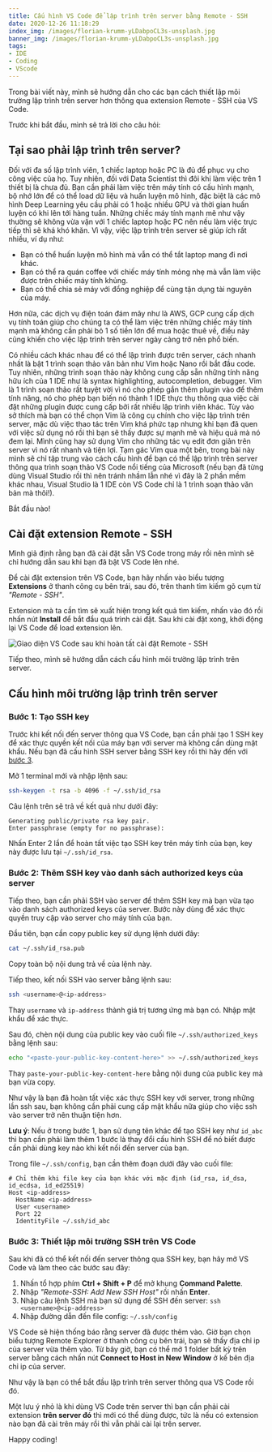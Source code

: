 ```yaml
---
title: Cấu hình VS Code để lập trình trên server bằng Remote - SSH
date: 2020-12-26 11:18:29
index_img: /images/florian-krumm-yLDabpoCL3s-unsplash.jpg
banner_img: /images/florian-krumm-yLDabpoCL3s-unsplash.jpg
tags:
- IDE
- Coding
- VScode
---
```

Trong bài viết này, mình sẽ hướng dẫn cho các bạn cách thiết lập môi trường lập trình trên server hơn thông qua extension Remote - SSH của VS Code.

<escape><!-- more --></escape>

Trước khi bắt đầu, mình sẽ trả lời cho câu hỏi:

## Tại sao phải lập trình trên server?

Đối với đa số lập trình viên, 1 chiếc laptop hoặc PC là đủ để phục vụ cho công việc của họ. Tuy nhiên, đối với Data Scientist thì đôi khi làm việc trên 1 thiết bị là chưa đủ. Bạn cần phải làm việc trên máy tính có cấu hình mạnh, bộ nhớ lớn để có thể load dữ liệu và huấn luyện mô hình, đặc biệt là các mô hình Deep Learning yêu cầu phải có 1 hoặc nhiều GPU và thời gian huấn luyện có khi lên tới hàng tuần. Những chiếc máy tính mạnh mẽ như vậy thường sẽ không vừa vặn với 1 chiếc laptop hoặc PC nên nếu làm việc trực tiếp thì sẽ khá khó khăn. Vì vậy, việc lập trình trên server sẽ giúp ích rất nhiều, ví dụ như:
- Bạn có thể huấn luyện mô hình mà vẫn có thể tắt laptop mang đi nơi khác.
- Bạn có thể ra quán coffee với chiếc máy tính mỏng nhẹ mà vẫn làm việc được trên chiếc máy tính khủng.
- Bạn có thể chia sẻ máy với đồng nghiệp để cùng tận dụng tài nguyên của máy.

Hơn nữa, các dịch vụ điện toán đám mây như là AWS, GCP cung cấp dịch vụ tính toán giúp cho chúng ta có thể làm việc trên những chiếc máy tính mạnh mà không cần phải bỏ 1 số tiền lớn để mua hoặc thuê về, điều này cũng khiến cho việc lập trình trên server ngày càng trở nên phổ biến.

Có nhiều cách khác nhau để có thể lập trình được trên server, cách nhanh nhất là bật 1 trình soạn thảo văn bản như Vim hoặc Nano rồi bắt đầu code. Tuy nhiên, những trình soạn thảo này không cung cấp sẵn những tính năng hữu ích của 1 IDE như là syntax highlighting, autocompletion, debugger. Vim là 1 trình soạn thảo rất tuyệt vời vì nó cho phép gắn thêm plugin vào để thêm tính năng, nó cho phép bạn biến nó thành 1 IDE thực thụ thông qua việc cài đặt những plugin được cung cấp bởi rất nhiều lập trình viên khác. Tùy vào sở thích mà bạn có thể chọn Vim là công cụ chính cho việc lập trình trên server, mặc dù việc thao tác trên Vim khá phức tạp nhưng khi bạn đã quen với việc sử dụng nó rồi thì bạn sẽ thấy được sự mạnh mẽ và hiệu quả mà nó đem lại. Mình cũng hay sử dụng Vim cho những tác vụ edit đơn giản trên server vì nó rất nhanh và tiện lợi. Tạm gác Vim qua một bên, trong bài này mình sẽ chỉ tập trung vào cách cấu hình để bạn có thể lập trình trên server thông qua trình soạn thảo VS Code nổi tiếng của Microsoft (nếu bạn đã từng dùng Visual Studio rồi thì nên tránh nhầm lẫn nhé vì đây là 2 phần mềm khác nhau, Visual Studio là 1 IDE còn VS Code chỉ là 1 trình soạn thảo văn bản mà thôi!).

Bắt đầu nào!

## Cài đặt extension Remote - SSH

Mình giả định rằng bạn đã cài đặt sẵn VS Code trong máy rồi nên mình sẽ chỉ hướng dẫn sau khi bạn đã bật VS Code lên nhé.

Để cài đặt extension trên VS Code, bạn hãy nhấn vào biểu tượng **Extensions** ở thanh công cụ bên trái, sau đó, trên thanh tìm kiếm gõ cụm từ *"Remote - SSH"*.

Extension mà ta cần tìm sẽ xuất hiện trong kết quả tìm kiếm, nhấn vào đó rồi nhấn nút **Install** để bắt đầu quá trình cài đặt. Sau khi cài đặt xong, khởi động lại VS Code để load extension lên.

![Giao diện VS Code sau khi hoàn tất cài đặt Remote - SSH](Screenshot-2020-12-26-120808.png)

Tiếp theo, mình sẽ hướng dẫn cách cấu hình môi trường lập trình trên server.

## Cấu hình môi trường lập trình trên server

### Bước 1: Tạo SSH key

Trước khi kết nối đến server thông qua VS Code, bạn cần phải tạo 1 SSH key để xác thực quyền kết nối của máy bạn với server mà không cần dùng mật khẩu.
Nếu bạn đã cấu hình SSH server bằng SSH key rồi thì hãy đến với [bước 3](#Buoc-3-Thiet-lap-moi-truong-SSH-tren-VS-Code).

Mở 1 terminal mới và nhập lệnh sau:
```bash
ssh-keygen -t rsa -b 4096 -f ~/.ssh/id_rsa
```
Câu lệnh trên sẽ trả về kết quả như dưới đây:
```text
Generating public/private rsa key pair.
Enter passphrase (empty for no passphrase):
```
Nhấn Enter 2 lần để hoàn tất việc tạo SSH key trên máy tính của bạn, key này được lưu tại `~/.ssh/id_rsa`.

### Bước 2: Thêm SSH key vào danh sách authorized keys của server

Tiếp theo, bạn cần phải SSH vào server để thêm SSH key mà bạn vừa tạo vào danh sách authorized keys của server. Bước này dùng để xác thực quyền truy cập vào server cho máy tính của bạn.

Đầu tiên, bạn cần copy public key sử dụng lệnh dưới đây:
```bash
cat ~/.ssh/id_rsa.pub
```
Copy toàn bộ nội dung trả về của lệnh này.

Tiếp theo, kết nối SSH vào server bằng lệnh sau:
```bash
ssh <username>@<ip-address>
```
Thay `username` và `ip-address` thành giá trị tương ứng mà bạn có. Nhập mật khẩu để xác thực.

Sau đó, chèn nội dung của public key vào cuối file `~/.ssh/authorized_keys` bằng lệnh sau:
```bash
echo "<paste-your-public-key-content-here>" >> ~/.ssh/authorized_keys
```
Thay `paste-your-public-key-content-here` bằng nội dung của public key mà bạn vừa copy.

Như vậy là bạn đã hoàn tất việc xác thực SSH key với server, trong những lần ssh sau, bạn không cần phải cung cấp mật khẩu nữa giúp cho việc ssh vào server trở nên thuận tiện hơn.

**Lưu ý**: Nếu ở trong bước 1, bạn sử dụng tên khác để tạo SSH key như `id_abc` thì bạn cần phải làm thêm 1 bước là thay đổi cấu hình SSH để nó biết được cần phải dùng key nào khi kết nối đến server của bạn.

Trong file `~/.ssh/config`, bạn cần thêm đoạn dưới đây vào cuối file:
```text
# Chỉ thêm khi file key của bạn khác với mặc định (id_rsa, id_dsa, id_ecdsa, id_ed25519)
Host <ip-address>
  HostName <ip-address>
  User <username>
  Port 22
  IdentityFile ~/.ssh/id_abc
```

### Bước 3: Thiết lập môi trường SSH trên VS Code
Sau khi đã có thể kết nối đến server thông qua SSH key, bạn hãy mở VS Code và làm theo các bước sau đây:
1. Nhấn tổ hợp phím **Ctrl + Shift + P** để mở khung **Command Palette**.
2. Nhập *"Remote-SSH: Add New SSH Host"* rồi nhấn **Enter**.
3. Nhập câu lệnh SSH mà bạn sử dụng để SSH đến server: `ssh <username>@<ip-address>`
4. Nhập đường dẫn đến file config: `~/.ssh/config`

VS Code sẽ hiện thống báo rằng server đã được thêm vào. Giờ bạn chọn biểu tượng Remote Explorer ở thanh công cụ bên trái, bạn sẽ thấy địa chỉ ip của server vừa thêm vào. Từ bây giờ, bạn có thể mở 1 folder bất kỳ trên server bằng cách nhấn nút **Connect to Host in New Window** ở kế bên địa chỉ ip của server.

Như vậy là bạn có thể bắt đầu lập trình trên server thông qua VS Code rồi đó.

Một lưu ý nhỏ là khi dùng VS Code trên server thì bạn cần phải cài extension **trên server đó** thì mới có thể dùng được, tức là nếu có extension nào bạn đã cài trên máy rồi thì vẫn phải cài lại trên server.

Happy coding!
